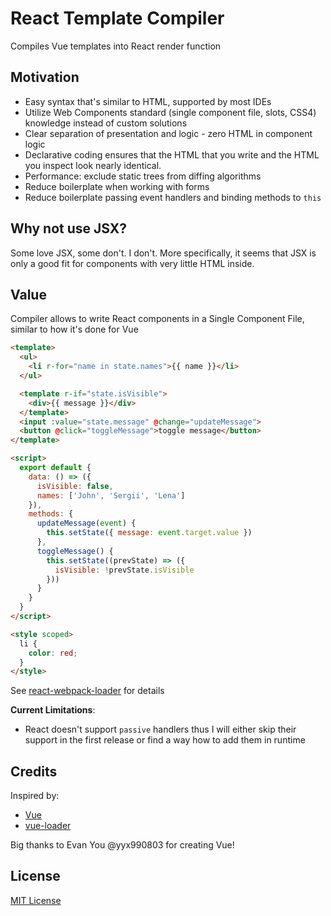 # React Template Compiler

Compiles Vue templates into React render function

## Motivation

* Easy syntax that's similar to HTML, supported by most IDEs
* Utilize Web Components standard (single component file, slots, CSS4) knowledge instead of custom solutions
* Clear separation of presentation and logic - zero HTML in component logic
* Declarative coding ensures that the HTML that you write and the HTML you inspect look nearly identical.
* Performance: exclude static trees from diffing algorithms
* Reduce boilerplate when working with forms
* Reduce boilerplate passing event handlers and binding methods to `this`

## Why not use JSX?

Some love JSX, some don't. I don't. More specifically, it seems that JSX is only a good fit for components with very little HTML inside.

## Value

Compiler allows to write React components in a Single Component File, similar to how it's done for Vue

```html
<template>
  <ul>
    <li r-for="name in state.names">{{ name }}</li>
  </ul>

  <template r-if="state.isVisible">
    <div>{{ message }}</div>
  </template>
  <input :value="state.message" @change="updateMessage">
  <button @click="toggleMessage">toggle message</button>
</template>

<script>
  export default {
    data: () => ({
      isVisible: false,
      names: ['John', 'Sergii', 'Lena']
    }),
    methods: {
      updateMessage(event) {
        this.setState({ message: event.target.value })
      },
      toggleMessage() {
        this.setState((prevState) => ({
          isVisible: !prevState.isVisible
        }))
      }
    }
  }
</script>

<style scoped>
  li {
    color: red;
  }
</style>
```

See [react-webpack-loader](https://github.com/stalniy/react-webpack-loader) for details

**Current Limitations**:
* React doesn't support `passive` handlers thus I will either skip their support in the first release or find a way how to add them in runtime

## Credits

Inspired by:
* [Vue](https://github.com/vuejs/vue)
* [vue-loader](https://github.com/vuejs/vue-loader)

Big thanks to Evan You @yyx990803 for creating Vue!

## License

[MIT License](http://www.opensource.org/licenses/MIT)
